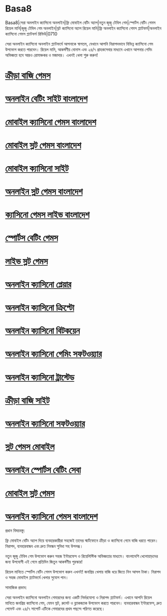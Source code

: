 # Basa8

Basa8|সেরা অনলাইন ক্যাসিনো অনলাইন|ফ্রি মোবাইল বেটিং অ্যাপ|নতুন জুজু টেবিল গেম|স্পোর্টস বেটিং গেমস রিয়েল মানি|জুজু টেবিল গেম অনলাইন|স্লট ক্যাসিনো অ্যাপ রিয়েল মানি|ফ্রি অনলাইন ক্যাসিনো গেমস প্ল্যাটফর্ম|অনলাইন ক্যাসিনো গেমস প্ল্যাটফর্ম রিভিউ|0710

সেরা অনলাইন ক্যাসিনো অনলাইন প্ল্যাটফর্মে আপনাকে স্বাগতম, যেখানে আপনি নিরাপদভাবে বিভিন্ন ক্যাসিনো গেম উপভোগ করতে পারবেন। রিয়েল মানি, আকর্ষণীয় বোনাস এবং ২৪/৭ গ্রাহকসেবার মাধ্যমে এখানে আপনার গেমিং অভিজ্ঞতা হবে আরও রোমাঞ্চকর ও মজাদার। এখনই খেলা শুরু করুন!

#  <a href="https://basa8hub.com/">ক্রীড়া বাজি গেমস</a>

#  <a href="https://basa8hub.net/">অনলাইন বেটিং সাইট বাংলাদেশ</a>

#  <a href="https://basa8sx.com/">মোবাইল ক্যাসিনো গেমস বাংলাদেশ</a>

#  <a href="https://basa8sx.net/">মোবাইল স্লট গেমস বাংলাদেশ</a>

#  <a href="https://basa8live.com/">মোবাইল ক্যাসিনো সাইট</a>

#  <a href="https://basa8live.net/">অনলাইন স্লট গেমস বাংলাদেশ</a>

#  <a href="https://basa8uk.com/">ক্যাসিনো গেমস লাইভ বাংলাদেশ</a>

#  <a href="https://basa8uk.net/">স্পোর্টস বেটিং গেমস</a>

#  <a href="https://basa8now.com/">লাইভ স্লট গেমস</a>

#  <a href="https://basa8now.net/">অনলাইন ক্যাসিনো প্লেয়ার</a>

#  <a href="https://basa8sx.com/">অনলাইন ক্যাসিনো ক্রিপ্টো</a>

#  <a href="https://basa8sx.net/">অনলাইন ক্যাসিনো বিটকয়েন</a>

#  <a href="https://basa8wap.net/">অনলাইন ক্যাসিনো গেমিং সফটওয়্যার</a>

#  <a href="https://basa8wap.com/">অনলাইন ক্যাসিনো ট্রাস্টেড</a>

#  <a href="https://basa8pro.com/">ক্রীড়া বাজি সাইট</a>

#  <a href="https://basa8pro.net/">অনলাইন ক্যাসিনো সফটওয়্যার</a>

#  <a href="https://basa8vip.net/">স্লট গেমস মোবাইল</a>

#  <a href="https://basa8us.net/">অনলাইন স্পোর্টস বেটিং সেবা</a>

#  <a href="https://basa8vip.com/">মোবাইল স্লট গেমস</a>

#  <a href="https://basa8us.com/">অনলাইন ক্যাসিনো গেমস বাংলাদেশ</a>

প্রধান বিষয়বস্তু:

ফ্রি মোবাইল বেটিং অ্যাপ দিয়ে ব্যবহারকারীরা সহজেই তাদের স্মার্টফোনে ক্রীড়া ও ক্যাসিনো গেমে বাজি ধরতে পারেন। নিরাপদ, ব্যবহারবান্ধব এবং দ্রুত নিবন্ধন সুবিধা সহ উপলব্ধ।

নতুন জুজু টেবিল গেম উপভোগ করুন সহজ ইন্টারফেস ও রিয়েলিস্টিক অভিজ্ঞতার মাধ্যমে। বাংলাদেশি খেলোয়াড়দের জন্য উপযোগী এই গেমে প্রতিদিন জিতুন আকর্ষণীয় পুরস্কার!

রিয়েল মানিতে স্পোর্টস বেটিং গেমস উপভোগ করুন এখনই! জনপ্রিয় খেলায় বাজি ধরে জিতে নিন আসল টাকা। নিরাপদ ও সহজ মোবাইল প্ল্যাটফর্মে খেলার সুযোগ পান।

সামাজিক প্রভাব:

সেরা অনলাইন ক্যাসিনো অনলাইন গেমারদের জন্য একটি নির্ভরযোগ্য ও নিরাপদ প্ল্যাটফর্ম। এখানে আপনি রিয়েল মানিতে জনপ্রিয় ক্যাসিনো গেম, যেমন স্লট, রুলেট ও ব্ল্যাকজ্যাক উপভোগ করতে পারবেন। ব্যবহারবান্ধব ইন্টারফেস, দ্রুত পেমেন্ট এবং ২৪/৭ সাপোর্ট এটিকে গেমারদের প্রথম পছন্দে পরিণত করেছে।
